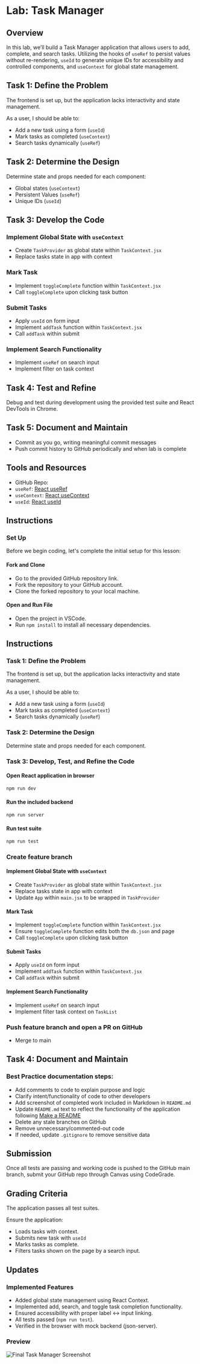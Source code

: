 # Lab: Task Manager

## Overview
In this lab, we’ll build a Task Manager application that allows users to add, complete, and search tasks. Utilizing the hooks of `useRef` to persist values without re-rendering, `useId` to generate unique IDs for accessibility and controlled components, and `useContext` for global state management.

## Task 1: Define the Problem
The frontend is set up, but the application lacks interactivity and state management.

As a user, I should be able to:
- Add a new task using a form (`useId`)
- Mark tasks as completed (`useContext`)
- Search tasks dynamically (`useRef`)

## Task 2: Determine the Design
Determine state and props needed for each component:
- Global states (`useContext`)
- Persistent Values (`useRef`)
- Unique IDs (`useId`)

## Task 3: Develop the Code
### Implement Global State with `useContext`
- Create `TaskProvider` as global state within `TaskContext.jsx`
- Replace tasks state in app with context

### Mark Task
- Implement `toggleComplete` function within `TaskContext.jsx`
- Call `toggleComplete` upon clicking task button

### Submit Tasks
- Apply `useId` on form input
- Implement `addTask` function within `TaskContext.jsx`
- Call `addTask` within submit

### Implement Search Functionality
- Implement `useRef` on search input
- Implement filter on task context

## Task 4: Test and Refine
Debug and test during development using the provided test suite and React DevTools in Chrome.

## Task 5: Document and Maintain
- Commit as you go, writing meaningful commit messages
- Push commit history to GitHub periodically and when lab is complete

## Tools and Resources
- GitHub Repo: 
- `useRef`: [React useRef](https://react.dev/reference/react/useRef)
- `useContext`: [React useContext](https://react.dev/reference/react/useContext)
- `useId`: [React useId](https://react.dev/reference/react/useId)

## Instructions
### Set Up
Before we begin coding, let's complete the initial setup for this lesson:

#### Fork and Clone
- Go to the provided GitHub repository link.
- Fork the repository to your GitHub account.
- Clone the forked repository to your local machine.

#### Open and Run File
- Open the project in VSCode.
- Run `npm install` to install all necessary dependencies.

## Instructions
### Task 1: Define the Problem
The frontend is set up, but the application lacks interactivity and state management.

As a user, I should be able to:
- Add a new task using a form (`useId`)
- Mark tasks as completed (`useContext`)
- Search tasks dynamically (`useRef`)

### Task 2: Determine the Design
Determine state and props needed for each component.

### Task 3: Develop, Test, and Refine the Code
#### Open React application in browser
```sh
npm run dev
```

#### Run the included backend
```sh
npm run server
```

#### Run test suite
```sh
npm run test
```

### Create feature branch
#### Implement Global State with `useContext`
- Create `TaskProvider` as global state within `TaskContext.jsx`
- Replace tasks state in app with context
- Update `App` within `main.jsx` to be wrapped in `TaskProvider`

#### Mark Task
- Implement `toggleComplete` function within `TaskContext.jsx`
- Ensure `toggleComplete` function edits both the `db.json` and page
- Call `toggleComplete` upon clicking task button

#### Submit Tasks
- Apply `useId` on form input
- Implement `addTask` function within `TaskContext.jsx`
- Call `addTask` within submit

#### Implement Search Functionality
- Implement `useRef` on search input
- Implement filter task context on `TaskList`

### Push feature branch and open a PR on GitHub
- Merge to main

## Task 4: Document and Maintain
### Best Practice documentation steps:
- Add comments to code to explain purpose and logic
- Clarify intent/functionality of code to other developers
- Add screenshot of completed work included in Markdown in `README.md`
- Update `README.md` text to reflect the functionality of the application following [Make a README](https://makeareadme.com)
- Delete any stale branches on GitHub
- Remove unnecessary/commented-out code
- If needed, update `.gitignore` to remove sensitive data

## Submission
Once all tests are passing and working code is pushed to the GitHub main branch, submit your GitHub repo through Canvas using CodeGrade.

## Grading Criteria
The application passes all test suites.

Ensure the application:
- Loads tasks with context.
- Submits new task with `useId`
- Marks tasks as complete.
- Filters tasks shown on the page by a search input.

## Updates

### Implemented Features
- Added global state management using React Context.
- Implemented add, search, and toggle task completion functionality.
- Ensured accessibility with proper label ↔ input linking.
- All tests passed (`npm run test`).
- Verified in the browser with mock backend (json-server).

### Preview
![Final Task Manager Screenshot](screenshot.png)